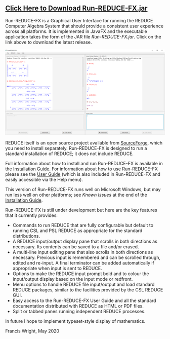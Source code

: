 ## [Click Here to Download Run-REDUCE-FX.jar](https://github.com/fjwright/Run-REDUCE-FX/releases/latest/download/Run-REDUCE-FX.jar)

Run-REDUCE-FX is a Graphical User Interface for running the REDUCE
Computer Algebra System that should provide a consistent user
experience across all platforms.  It is implemented in JavaFX and the
executable application takes the form of the JAR file
*Run-REDUCE-FX.jar*.  Click on the link above to download the latest
release.

![Run-REDUCE-FX screen shot](Run-REDUCE-FX.png "Run-REDUCE-FX screen shot")

REDUCE itself is an open source project available from
[SourceForge](https://sourceforge.net/projects/reduce-algebra/), which
you need to install separately.  Run-REDUCE-FX is designed to run a
standard installation of REDUCE; it does not include REDUCE.

Full information about how to install and run Run-REDUCE-FX is
available in the [Installation Guide](docs/InstallationGuide.md).  For
information about how to use Run-REDUCE-FX please see the [User
Guide](src/fjwright/runreduce/UserGuide.html) (which is also included
in Run-REDUCE-FX and easily accessible via the Help menu).

This version of Run-REDUCE-FX runs well on Microsoft Windows, but may
run less well on other platforms; see *Known Issues* at the end
of the [Installation Guide](docs/InstallationGuide.md).

Run-REDUCE-FX is still under development but here are the key features
that it currently provides:

* Commands to run REDUCE that are fully configurable but default to
  running CSL and PSL REDUCE as appropriate for the standard
  distributions.
* A REDUCE input/output display pane that scrolls in both directions
  as necessary.  Its contents can be saved to a file and/or erased.
* A multi-line input editing pane that also scrolls in both directions
  as necessary.  Previous input is remembered and can be scrolled
  through, edited and re-input.  A final terminator can be added
  automatically if appropriate when input is sent to REDUCE.
* Options to make the REDUCE input prompt bold and to colour the
  input/output display based on the input mode or redfront.
* Menu options to handle REDUCE file input/output and load standard
  REDUCE packages, similar to the facilities provided by the CSL
  REDUCE GUI.
* Easy access to the Run-REDUCE-FX User Guide and all the standard
  documentation distributed with REDUCE as HTML or PDF files.
* Split or tabbed panes running independent REDUCE processes.

In future I hope to implement typeset-style display of mathematics.

Francis Wright, May 2020

